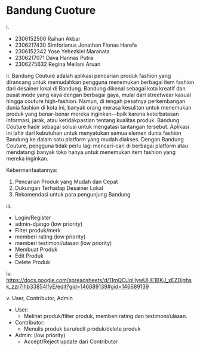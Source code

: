 # Bandung Cuoture

i.
- 2306152506 Raihan Akbar
- 2306217430 Simforianus Jonathan Flonas Harefa
- 2306152342 Yose Yehezkiel Maranata
- 2306217071 Dava Hannas Putra
- 2306275632 Regina Meilani Aruan

ii. Bandung Couture adalah aplikasi pencarian produk fashion yang dirancang untuk memudahkan pengguna menemukan berbagai item fashion dari desainer lokal di Bandung. Bandung dikenal sebagai kota kreatif dan pusat mode yang kaya dengan berbagai gaya, mulai dari streetwear kasual hingga couture high-fashion. Namun, di tengah pesatnya perkembangan dunia fashion di kota ini, banyak orang merasa kesulitan untuk menemukan produk yang benar-benar mereka inginkan—baik karena keterbatasan informasi, jarak, atau ketidakpastian tentang kualitas produk. Bandung Couture hadir sebagai solusi untuk mengatasi tantangan tersebut. Aplikasi ini lahir dari kebutuhan untuk menyatukan semua elemen dunia fashion Bandung ke dalam satu platform yang mudah diakses. Dengan Bandung Couture, pengguna tidak perlu lagi mencari-cari di berbagai platform atau mendatangi banyak toko hanya untuk menemukan item fashion yang mereka inginkan. 

Kebermanfaatannya:
1. Pencarian Produk yang Mudah dan Cepat
2. Dukungan Terhadap Desainer Lokal
3. Rekomendasi untuk para pengunjung Bandung

iii. 
- Login/Register
- admin-django (low priority) 
- Filter produk/merk
- memberi rating (low priority)
- memberi testimoni/ulasan (low priority)
- Membuat Produk
- Edit Produk
- Delete Produk

iv. https://docs.google.com/spreadsheets/d/11mQOJqHywUHE1BKJ_xEZDighsk_zzr7Ihb33854lfyE/edit?gid=146689139#gid=146689139

v. User, Contributor, Admin
- User:
    - Melihat produk/filter produk, memberi rating dan testimoni/ulasan. 
- Contributor:
    - Menulis produk baru/edit produk/delete produk
- Admin: (low priority)
    - Accept/Reject update dari Contributor
